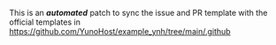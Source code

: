 
This is an ***automated*** patch to sync the issue and PR template with the official templates in https://github.com/YunoHost/example_ynh/tree/main/.github
